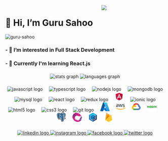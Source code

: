 <img align='right' src='https://challengepost-s3-challengepost.netdna-ssl.com/photos/production/software_photos/000/456/275/datas/original.gif' width='200'>
<h1 align="left">👋 Hi, I’m Guru Sahoo</h1>
<p align="left"> <img src="https://komarev.com/ghpvc/?username=guru-sahoo&label=Profile%20views&color=0e75b6&style=flat" alt="guru-sahoo" /> </p>
<h3>- 👀 I’m interested in Full Stack Development</h4>
<h3>- 🌱 Currently I'm learning React.js</h4>

###

<div align="center">
  <img src="https://github-readme-stats.vercel.app/api?username=guru-sahoo-dev&hide_title=false&hide_rank=false&show_icons=true&include_all_commits=true&count_private=true&disable_animations=false&theme=dracula&locale=en&hide_border=false" height="150" alt="stats graph"  />
  <img src="https://github-readme-stats.vercel.app/api/top-langs?username=guru-sahoo-dev&locale=en&hide_title=false&layout=compact&card_width=320&langs_count=5&theme=dracula&hide_border=false" height="150" alt="languages graph"  />
</div>

###

<div align="center">
  <img src="https://cdn.jsdelivr.net/gh/devicons/devicon/icons/javascript/javascript-original.svg" height="30" alt="javascript logo"  />
  <img width="12" />
  <img src="https://cdn.jsdelivr.net/gh/devicons/devicon/icons/typescript/typescript-original.svg" height="30" alt="typescript logo"  />
  <img width="12" />
   <img src="https://cdn.jsdelivr.net/gh/devicons/devicon/icons/nodejs/nodejs-original.svg" height="30" alt="nodejs logo"  />
  <img width="12" />
   <img src="https://cdn.jsdelivr.net/gh/devicons/devicon/icons/mongodb/mongodb-original.svg" height="30" alt="mongodb logo"  />
  <img width="12" />
  <img src="https://cdn.jsdelivr.net/gh/devicons/devicon/icons/mysql/mysql-original.svg" height="30" alt="mysql logo"  />
  <img width="12" />
  <img src="https://cdn.jsdelivr.net/gh/devicons/devicon/icons/react/react-original.svg" height="30" alt="react logo"  />
  <img width="12" />
  <img src="https://cdn.jsdelivr.net/gh/devicons/devicon/icons/redux/redux-original.svg" height="30" alt="redux logo"  />
  <img width="12" />
   <img src="https://github.com/devicons/devicon/blob/v2.16.0/icons/angular/angular-original.svg" height="30" alt="angularjs logo"  />
  <img width="12" />
  <img src="https://cdn.jsdelivr.net/gh/devicons/devicon/icons/ionic/ionic-original.svg" height="30" alt="ionic logo"  />
  <img width="12" />
  <img src="https://cdn.jsdelivr.net/gh/devicons/devicon/icons/html5/html5-original.svg" height="30" alt="html5 logo"  />
  <img width="12" />
  <img src="https://cdn.jsdelivr.net/gh/devicons/devicon/icons/css3/css3-original.svg" height="30" alt="css3 logo"  />
  <img width="12" />
  <img src="https://cdn.jsdelivr.net/gh/devicons/devicon/icons/git/git-original.svg" height="30" alt="git logo"  />
  <img width="12" />
  <img src="https://github.com/devicons/devicon/blob/v2.16.0/icons/azure/azure-original.svg" height="30" alt="git logo"  />
    <img width="12" />
  <img src="https://github.com/devicons/devicon/blob/v2.16.0/icons/amazonwebservices/amazonwebservices-original-wordmark.svg" height="30" alt="git logo"  />
      <img width="12" />
  <img src="https://github.com/devicons/devicon/blob/v2.16.0/icons/googlecloud/googlecloud-original.svg" height="30" alt="git logo"  />
      <img width="12" />
  <img src="https://github.com/devicons/devicon/blob/v2.16.0/icons/nginx/nginx-original.svg" height="30" alt="git logo"  />
      <img width="12" />
<!--   <img src="https://github.com/devicons/devicon/blob/v2.16.0/icons/ngrx/ngrx-original.svg" height="30" alt="git logo"  />
      <img width="12" /> -->
  <img src="https://github.com/devicons/devicon/blob/v2.16.0/icons/postgresql/postgresql-original.svg" height="30" alt="git logo"  />
      <img width="12" />
<!--   <img src="https://github.com/devicons/devicon/blob/v2.16.0/icons/rabbitmq/rabbitmq-original.svg" height="30" alt="git logo"  />
      <img width="12" /> -->
  <img src="https://github.com/devicons/devicon/blob/v2.16.0/icons/rxjs/rxjs-original.svg" height="30" alt="git logo"  />
      <img width="12" />
  <img src="https://github.com/devicons/devicon/blob/v2.16.0/icons/sequelize/sequelize-original.svg" height="30" alt="git logo"  />
      <img width="12" />
<!--   <img src="https://github.com/devicons/devicon/blob/v2.16.0/icons/swagger/swagger-original.svg" height="30" alt="git logo"  />
      <img width="12" /> -->
<!--   <img src="https://github.com/devicons/devicon/blob/v2.16.0/icons/docker/docker-original.svg" height="30" alt="git logo"  />
      <img width="12" /> -->
  <img src="https://github.com/devicons/devicon/blob/v2.16.0/icons/firebase/firebase-original.svg" height="30" alt="git logo"  />
</div>


###

<div align="center">
  <a href="https://www.linkedin.com/in/dhaneswarseth/" target="_blank">
    <img src="https://img.shields.io/static/v1?message=LinkedIn&logo=linkedin&label=&color=0077B5&logoColor=white&labelColor=&style=for-the-badge" height="35" alt="linkedin logo"  />
  </a>
  <a href="https://www.instagram.com/i_am_dhanes/" target="_blank">
    <img src="https://img.shields.io/static/v1?message=Instagram&logo=instagram&label=&color=E4405F&logoColor=white&labelColor=&style=for-the-badge" height="35" alt="instagram logo"  />
  </a>
  <a href="https://www.facebook.com/dhanes.munu.96/" target="_blank">
    <img src="https://img.shields.io/static/v1?message=Facebook&logo=facebook&label=&color=1877F2&logoColor=white&labelColor=&style=for-the-badge" height="35" alt="facebook logo"  />
  </a>
  <a href="https://twitter.com/setha_dhaneswar" target="_blank">
    <img src="https://img.shields.io/static/v1?message=Twitter&logo=twitter&label=&color=1DA1F2&logoColor=white&labelColor=&style=for-the-badge" height="35" alt="twitter logo"  />
  </a>
<!--   <a href="https://stackoverflow.com/users/20839966/dhaneswar-setha" target="_blank">
    <img src="https://img.shields.io/static/v1?message=Stackoverflow&logo=stackoverflow&label=&color=FE7A16&logoColor=white&labelColor=&style=for-the-badge" height="35" alt="stackoverflow logo"  />
  </a>
  <a href="https://medium.com/@dhaneswarsetha.123" target="_blank">
    <img src="https://img.shields.io/static/v1?message=Medium&logo=medium&label=&color=12100E&logoColor=white&labelColor=&style=for-the-badge" height="35" alt="medium logo"  />
  </a> -->

  </a>

</div>







<!---
guru-sahoo-dev/guru-sahoo-dev is a ✨ special ✨ repository because its `README.md` (this file) appears on your GitHub profile.
You can click the Preview link to take a look at your changes.
--->
